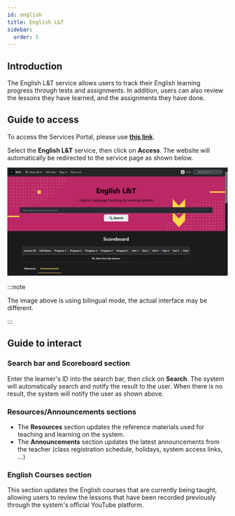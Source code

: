 ```yaml
---
id: english
title: English L&T
sidebar:
  order: 5
---
```


## Introduction

The English L&T service allows users to track their English learning progress through tests and assignments. In addition, users can also review the lessons they have learned, and the assignments they have done.

## Guide to access

To access the Services Portal, please use [**this link**](https://portal.builetuananh.name.vn/en/).

Select the **English L&T** service, then click on **Access**. The website will automatically be redirected to the service page as shown below.

![English](../../../../assets/services/english.png)

:::note

The image above is using bilingual mode, the actual interface may be different.

:::

## Guide to interact

### Search bar and Scoreboard section

Enter the learner's ID into the search bar, then click on **Search**. The system will automatically search and notify the result to the user. When there is no result, the system will notify the user as shown above.

### Resources/Announcements sections

- The **Resources** section updates the reference materials used for teaching and learning on the system.
- The **Announcements** section updates the latest announcements from the teacher (class registration schedule, holidays, system access links, ...)

### English Courses section

This section updates the English courses that are currently being taught, allowing users to review the lessons that have been recorded previously through the system's official YouTube platform.
